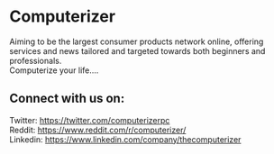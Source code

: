 # Computerizer

Aiming to be the largest consumer products network online, offering services and news tailored and targeted towards both beginners and professionals.  
Computerize your life....


## Connect with us on: 

Twitter: <https://twitter.com/computerizerpc>  
Reddit: <https://www.reddit.com/r/computerizer/>  
Linkedin: <https://www.linkedin.com/company/thecomputerizer>
